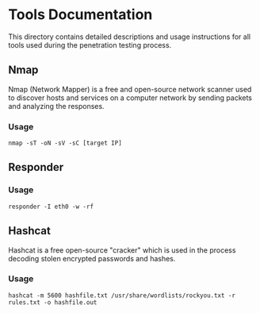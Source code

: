 # Tools Documentation

This directory contains detailed descriptions and usage instructions for all tools used during the penetration testing process.

## Nmap

Nmap (Network Mapper) is a free and open-source network scanner used to discover hosts and services on a computer network by sending packets and analyzing the responses.

### Usage

```
nmap -sT -oN -sV -sC [target IP]
```

## Responder

### Usage

```
responder -I eth0 -w -rf
```

## Hashcat 

Hashcat is a free open-source "cracker" which is used in the process decoding stolen encrypted passwords and hashes. 

### Usage

```
hashcat -m 5600 hashfile.txt /usr/share/wordlists/rockyou.txt -r rules.txt -o hashfile.out
```
